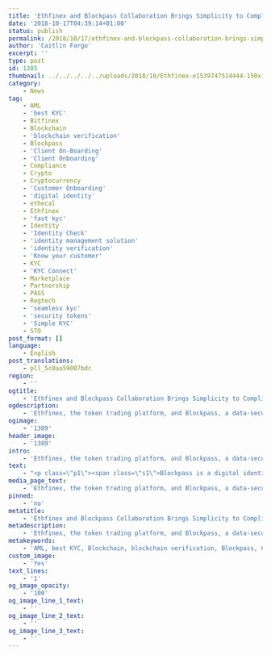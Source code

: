 ```yaml
---
title: 'Ethfinex and Blockpass Collaboration Brings Simplicity to Compliance and ICO Investment'
date: '2018-10-17T04:39:14+01:00'
status: publish
permalink: /2018/10/17/ethfinex-and-blockpass-collaboration-brings-simplicity-to-compliance-and-ico-investment
author: 'Caitlin Fargo'
excerpt: ''
type: post
id: 1385
thumbnail: ../../../../../uploads/2018/10/Ethfinex-e1539747514444-150x102.png
category:
    - News
tag:
    - AML
    - 'best KYC'
    - Bitfinex
    - Blockchain
    - 'blockchain verification'
    - Blockpass
    - 'Client On-Boarding'
    - 'Client Onboarding'
    - Compliance
    - Crypto
    - Cryptocurrency
    - 'Customer Onboarding'
    - 'digital identity'
    - ethecal
    - Ethfinex
    - 'fast kyc'
    - Identity
    - 'Identity Check'
    - 'identity management solution'
    - 'identity verification'
    - 'Know your customer'
    - KYC
    - 'KYC Connect'
    - Marketplace
    - Partnership
    - PASS
    - Regtech
    - 'seamless kyc'
    - 'security tokens'
    - 'Simple KYC'
    - STO
post_format: []
language:
    - English
post_translations:
    - pll_5c0aa59007bdc
region:
    - ''
ogtitle:
    - 'Ethfinex and Blockpass Collaboration Brings Simplicity to Compliance and ICO Investment'
ogdescription:
    - 'Ethfinex, the token trading platform, and Blockpass, a data-secure user identity and compliance solution, are set to revolutionise the way people invest in ICOs with the announcement of a partnership today. Through this partnership, traders using the Ethfinex platform will be able to create a user-centric verified identity profile that can be used to allow instantaneous access to participation in ICOs on Ethfinex.'
ogimage:
    - '1389'
header_image:
    - '1389'
intro:
    - 'Ethfinex, the token trading platform, and Blockpass, a data-secure user identity and compliance solution, are set to revolutionise the way people invest in ICOs with the announcement of a partnership today. Through this partnership, traders using the Ethfinex platform will be able to create a user-centric verified identity profile that can be used to allow instantaneous access to participation in ICOs on Ethfinex.'
text:
    - "<p class=\"p1\"><span class=\"s1\">Blockpass is a digital identity application and service that brings control of data back to the user. Blockpass provides a streamlined and cost-effective user onboarding process for regulated industries and any kind of online service. From the Blockpass application, users can create, store and manage their data-secure <a href=\"https://www.blockpass.org/digital-identity/\">digital identity</a>, which can be used to access an entire ecosystem of services or for token purchase.\_</span></p>\r\n<p class=\"p1\"><span class=\"s1\"><a href=\"https://www.ethfinex.com/\">Ethfinex</a> seeks to provide direct access to pre-vetted token sales for users in an environment that mitigates some of the risks associated with existing ICO contribution methods. A spin-off of Bitfinex, Ethfinex offers a hybrid trading solution for token trading, where users can face the liquid order books of Bitfinex and Ethfinex, but without surrendering control of their digital assets or funds. Ethfinex offers the best of all worlds –<span class=\"Apple-converted-space\">\_ </span>high speed, liquid trading without compromising on security or privacy.</span></p>\r\n<p class=\"p1\"><span class=\"s1\">Through the partnership, Blockpass will be integrated into Ethfinex, allowing registered users of Ethfinex to download the Blockpass app, complete<a href=\"http://www.blockpass.org/kyc\"> KYC</a> and submit this to Ethfinex by scanning a QR code. Once a profile is approved, and meets the requirements of Ethfinex, the user will be able to participate in any number of ICOs provided on the Ethfinex platform without having to go through the KYC process again. </span></p>\r\n<p class=\"p1\"><span class=\"s1\">The two parties are also discussing opportunities to further improve and streamline the trading process through collaboration in other mutually beneficial areas. </span></p>\r\n<p class=\"p1\"><span class=\"s1\">Ethfinex Commercial Director, Ross Middleton commented “We are very excited to be working with Blockpass and to integrate their user-centric KYC service into our token sale offering. Blockpass gives our users an easy and quick way of managing their personal KYC data, whilst at the same time allowing us to manage the approval process for different token sales and token issuers in a secure and compliant manner.”</span></p>\r\n<p class=\"p3\"><span class=\"s1\">Blockpass CEO, <a href=\"https://www.linkedin.com/in/adamvaziri/\">Adam Vaziri</a> commented: “We are delighted to be able to announce our partnership with Ethfinex. Blockpass is designed to help users deal with the inefficient and tedious process of complying with KYC, whilst also providing a user-centric and regulatory compliant solution. Through our partnership with Ethfinex, we see Blockpass helping a great many people to safely take back control of their data, and we can remove some of the pain-points involved with investing in promising ICO projects.” </span></p>"
media_page_text:
    - 'Ethfinex, the token trading platform, and Blockpass, a data-secure user identity and compliance solution, are set to revolutionise the way people invest in ICOs with the announcement of a partnership today. Through this partnership, traders using the Ethfinex platform will be able to create a user-centric verified identity profile that can be used to allow instantaneous access to participation in ICOs on Ethfinex.'
pinned:
    - 'no'
metatitle:
    - 'Ethfinex and Blockpass Collaboration Brings Simplicity to Compliance and ICO Investment'
metadescription:
    - 'Ethfinex, the token trading platform, and Blockpass, a data-secure user identity and compliance solution, are set to revolutionise the way people invest in ICOs with the announcement of a partnership today. Through this partnership, traders using the Ethfinex platform will be able to create a user-centric verified identity profile that can be used to allow instantaneous access to participation in ICOs on Ethfinex.'
metakeywords:
    - 'AML, best KYC, Blockchain, blockchain verification, Blockpass, Client On-Boarding, Client Onboarding, Compliance, Crypto, Cryptocurrency, Customer Onboarding, digital identity, ethecal, fast kyc, Identity, Identity Check, identity management solution, identity verification, Know your customer, KYC, KYC Connect, Marketplace, Partnership, PASS, Regtech, seamless kyc, security tokens, Simple KYC, STO, Ethfinex, Bitfinex'
custom_image:
    - 'Yes'
text_lines:
    - '1'
og_image_opacity:
    - '100'
og_image_line_1_text:
    - ''
og_image_line_2_text:
    - ''
og_image_line_3_text:
    - ''
---
```

<!DOCTYPE html PUBLIC "-//W3C//DTD HTML 4.0 Transitional//EN" "http://www.w3.org/TR/REC-html40/loose.dtd">
<?xml encoding="UTF-8">

